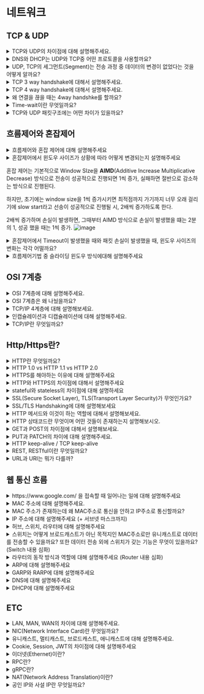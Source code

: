 # 네트워크
## TCP & UDP
<details>
<summary>TCP와 UDP의 차이점에 대해 설명해주세요.</summary>

<hr>

- TCP는 Reciever와 Sender 사이에 연결을 만들고, 연결을 기반으로 데이터를 주고 받는 **연결 지향형 프로토콜** 이고, UDP는 연결 없이 전송하는 **비연결형 프로토콜** 이다.
- TCP는 데이터가 순차적으로 전송, 수신하고 UDP는 비순차적이다.
- TCP는 흐름제어(flow control)과 혼잡제어(congestion control)을 진행하고, UDP는 진행하지 않는다.
- UDP가 비연결형이기에 빠르다 -> 연속성이 중요한 스트리밍에 사용
- TCP는 연결형이어서, 신뢰성이 중요한 서비스에 사용된다.

![image](https://github.com/user-attachments/assets/764bd6de-e1b9-4de7-b8ff-99610a508af6)

<hr>
</details>


<details>
<summary>DNS와 DHCP는 UDP와 TCP중 어떤 프로토콜을 사용할까요?</summary>

<hr>
DNS(Domain Name System)은 UDP를 사용한다.

그 이유는 Sender와 REceiver 사이에 연결을 맺으면 보내고 받는 데이터 크기에 비해, 연결에 드는 비용이 크기 때문이다.

Root DNS같은 경우 모든 것들과 TCP로 연결을 맺게 되면 **부담이 크기 때문에** UDP 방식을 사용한다.
<hr>
</details>


<details>
<summary>UDP, TCP의 세그먼트(Segment)는 전송 과정 중 데이터의 변경이 없었다는 것을 어떻게 알까요?</summary>

<hr>
각각의 Segment는 헤더의 Checksum을 통해 데이터의 변경이 발생했는지 체크를 해준다.

- Sender는 세그먼트의 16-bit로 표현한 Content와 Header 필드 값을 더한 다음 1의 보수를 만들어서 checksum 필드에 추가한다.
- Reiceiver는 반대로 Content와 Header의 필드값을 16-bit로 변환하고, 더한후 1의 보수로 변경한 후,checksum과 동일한지 확인한다. 만약 다르면 세그먼트는 에러가 담겼을 것이라고 판단한다.
- 
<hr>
</details>


<details>
<summary>TCP 3 way handshake에 대해서 설명해주세요.</summary>

<hr>

TCP 3 way Handshake는 TCP 통신에서 **가상회선** 을 만드는 단계이다. 회선을 만드는 과정에서 SYN 패킷과 ACK 패킷을 통해서 회선을 만든다.

1. 클라이언트는 서버에 접속을 요청하는 SYN 패킷을 보낸다 .
클라이언트 -SYN-> 서버
2. 서버는 SYN을 받고, 클라이언트 요청을 수락한다는 ACK, 와 SYN FLAG가 설정된 패킷을 발송하고, 클라이언트가 다시 ACK으로 응답하기를 기다린다.
서버 -ACK, SYN FLAG PKT-> 클라이언트
3. 클라이언트는 서버에게 연결을 맺었다는 ACK을 보내고, 이후 연결이 이루어진다
클라이언트 -ACK-> 서버
![image](https://github.com/user-attachments/assets/5936ddb6-4459-4323-b66d-b6ef231185b8)


<hr>
</details>


<details>
<summary>TCP 4 way handshake에 대해서 설명해주세요.</summary>

<hr>

1. 클라이언트가 연결을 종료하겠다는 FIN 플래그 전송
2. 서버는 ACK을 보내고, 남은 데이터 이어서 전송
3. 서버가 통신이 끝났으면 연결이 종료되었다고 클라이언트에게 FIN 플래그 전송
4. 클라이언트는 확인했다는 메시지 보낸다.
![image](https://github.com/user-attachments/assets/4d9a04be-7e6d-41f6-b7db-b9338c67539e)

<hr>
</details>


<details>
<summary>왜 연결을 끊을 때는 4way handshke를 할까요?</summary>

<hr>

**양쪽 모두 연결을 종료할 준비가 되었음을 확실히 하기 위해서**

if 3 way handshake을 사용한다면 ?
- 클라이언트가 FIN을 보내고 서버가 FIN+ACK을 동시에 보내면 -> 서버가 아직 보낼 데이터가 남아있는 경우, 문제가 발생한다.
- 데이터가 손실될 위험이 있다.


Server가 아직 보낼 데이터가 남아있는데 CLient가 데이터 전송을 마쳤다고 연결을 끊으려고 할 때, 일단 FIn에 대한 ACK만 보내고, 데이터를 모두 전송한 후에 자신도 FIN 메세지를 보낸다. 
<hr>
</details>


<details>
<summary>Time-wait이란 무엇일까요?</summary>

<hr>
4way handshake에서 Server에서 FIN을 전송하기 전에 전송한 패킷이 Routing지연이나 패킷 유실로 인한 재전송 등으로 인해서 FIN보다 늦게 도착하는 상황이 발생하면, 이 패킷을 Drop되고, 데이터는 유실 될 것이다.

이러한 현상에 대비해서 Client는 Server로부터 FIN을 수신하더라도 일정 시간( 디폴트는 240초)동안 세션을 남겨놓고, 잉여 패킷을 기다리는 과정을 거치게 되는데, 이 과정을 Time_WAIT이라고 한다.

<hr>
</details>


<details>
<summary>TCP와 UDP 패킷구조에는 어떤 차이가 있을까요?</summary>

<hr>
UDP는 비연결형 통신이라 출발지와 목적지의 Port 정보, UDP Segment 길이, checksum, data(payload)만을 갖고 있다.

TCP는 연결형 통신, 데이터 전송 순서가 보장되어야 하기 떄문에, 추가 데이터(**sequence number, ACK number, recieve window** )이 들어간다.
<hr>
</details>

## 흐름제어와 혼잡제어
<details>
<summary>흐름제어와 혼잡 제어에 대해 설명해주세요</summary>

<hr>

### 흐름 제어(Flow Control)
데이터의 수신자가 송신자가 보내주는 데이터의 양을 수신자의 **버퍼사이즈**에 오버플로우가 발생하지 않도록 **속도를 조절**하는 방법이다.

전송 속도를 조절하는 방법으로는 상대방에게 응답을 할 때, TCP Header 중 하나인 RWND에 **남은 버퍼 사이즈 정보를 추가해서** 보내주고, 송신자는 해당 데이터를 보고 **in-flight data의 양**(전송 속도)를 조절한다.

### 혼잡 제어(Congestion Control)

**네트워크 내의 패킷 수가 넘치게 증가하는 혼잡 현상을 방지**하는 방법이다.
즉, 네트워크의 혼잡을 피하기 위해서, 송신 측에서 데이터의 전송 속도를 강제로 줄이는 작업니다.

송신자는 congestion window를 통해 시간에 따른 네트워크 혼잡도를 판단해서 Sending Rate을 변경한다.

Sender TCP Window = min(congestion window, recieve Window)
<hr>
</details>

<details>
<summary>혼잡제어에서 윈도우 사이즈가 상황에 따라 어떻게 변경되는지 설명해주세요</summary>

<hr>
혼잡 제어(congestion control)
<hr>
</details>

혼잡 제어는 기본적으로 Window SIze을 **AIMD**(Additive Increase Multiplicative Decrease) 방식으로 전송이 성공적으로 진행되면 1씩 증가, 실패하면 절반으로 감소하는 방식으로 진행된다.

하지만, 초기에는 window size을 1씩 증가시키면 최적점까지 가기까지 너무 오래 걸리기에 slow start라고 선송이 성공적으로 진행될 시, 2배씩 증가하도록 한다.

2배씩 증가하며 손실이 발생하면, 그때부터 AIMD 방식으로 손실이 발생했을 떄는 2분의 1, 성공 했을 때는 1씩 증가.
![image](https://github.com/user-attachments/assets/201679ea-3984-478e-a5a2-8dd4a175152a)

<details>
<summary>혼잡제어에서 Timeout이 발생했을 때와 패킷 손실이 발생했을 때, 윈도우 사이즈의 변화는 각각 어떨까요?</summary>

<hr>
Timeout은 네트워크 상에서 심각한 혼잡이라고 판단해, WIndow Size를 0으로 줄이고, 다시 slow Start하고 exponential하게 증가시킨다.

반면, 패킷 손실의 경우는 AIMD 방식대로 Window Size를 절반으로 줄인다

>Timeout이 발생해, window size을 0으로 줄이고, slow start을 하면 손실이 발생하기까지 window size를 2배 증가시키는 것이 아닌, Timeout이 발생한 지점의 절반 지점까지만 Exponential하게 2배씩 증가한다. 이를 Congestion Avoidance라고 한다.

<hr>
</details>

<details>
<summary>흐름제어기법 중 슬라이딩 윈도우 방식에대해 설명해주세요</summary>

<hr>
네트워크 상태가 안 좋으면, 패킷 유실 가능성이 커지므로 적절한 송신량을 결정해야 하는데, 한번에 데이터를 받을 수 있는 데이터 크기를 window size라고 하고, 네트워크 상황에 따라서 이 윈도우 사이즈를 조절하는 것을 sliding windwon라고 한다.

- 흐름 제어를 위한 프로토콜 중 가장 많이 사용된다.
- stop-and-wait 방식에서는 ACK을 받고 나서 다음 프레임을 전송해야 해서 비효율적인데, **sliding window에서는 송신자가 보낸 프레임에 대한 ACK을 받지 않더라도 위도우 내에 있는 다른 프레임을 전송할 수 있다는 이점이 있다.**
- sliding window는 데이터가 전송되었는지에 대한 ACK이 수신될 때마다 윈도우의 범위를 이동시키기에 슬라이딩 윈도우라고 부른다.
- 수신을 처리하고 프레임을 재전송하는 방법에 따라, Go-Back_N과 Selective Retransmission이 나뉘게 된다.

- GoBackN
  - 윈도우 내에 오류가 발생한 프레임 이후의 패킷은 모두 버리고, 재전송 하는 방식
 
- Selective Retransmission
  - 모든 패킷을 버리는 것이 아닌, 오류가 발생한 프레임만 선택적으로 재전송하는 방식.
<hr>
</details>

## OSI 7계층
<details>

<summary>OSI 7계층에 대해 설명해주세요.</summary>

<hr>

<hr>
</details>

<details>
<summary>OSI 7계층은 왜 나눴을까요?</summary>

<hr>

<hr>
</details>

<details>
<summary>TCP/IP 4계층에 대해 설명해보세요.</summary>

<hr>

<hr>
</details>

<details>
<summary>인캡슐레이션과 디캡슐레이션에 대해 설명해주세요.</summary>

<hr>

<hr>
</details>


<details>
<summary>TCP/IP란 무엇일까요?</summary>

<hr>

<hr>
</details>

## Http/Https란?
<details>
<summary>HTTP란 무엇일까요?</summary>

<hr>

<hr>
</details>

<details>
<summary>HTTP 1.0 vs HTTP 1.1 vs HTTP 2.0</summary>

<hr>

<hr>
</details>


<details>
<summary>HTTPS를 해야하는 이유에 대해 설명해주세요</summary>

<hr>

<hr>
</details>

<details>
<summary>HTTP와 HTTPS의 차이점에 대해서 설명해주세요</summary>

<hr>

<hr>
</details>


<details>
<summary>stateful와 stateless의 차이점에 대해 설명하세요</summary>

<hr>

<hr>
</details>


<details>
<summary>SSL(Secure Socket Layer), TLS(Transport Layer Security)가 무엇인가요?</summary>

<hr>

<hr>
</details>


<details>
<summary>SSL/TLS Handshaking에 대해 설명해보세요</summary>

<hr>

<hr>
</details>


<details>
<summary>HTTP 메서드와 이것이 하는 역할에 대해서 설명해보세요.</summary>

<hr>

<hr>
</details>


<details>
<summary>HTTP 상태코드란 무엇이며 어떤 것들이 존재하는지 설명해보시오.</summary>

<hr>

<hr>
</details>

<details>
<summary>GET과 POST의 차이점에 대해서 설명해보세요.</summary>

<hr>

<hr>
</details>


<details>
<summary>PUT과 PATCH의 차이에 대해 설명해주세요.</summary>

<hr>

<hr>
</details>


<details>
<summary>HTTP keep-alive / TCP keep-alive</summary>

<hr>

<hr>
</details>


<details>
<summary>REST, RESTful이란 무엇일까요?</summary>

<hr>

<hr>
</details>


<details>
<summary>URL과 URI는 뭐가 다를까?</summary>

<hr>

<hr>
</details>

## 웹 통신 흐름

<details>
<summary>https://www.google.com/ 을 접속할 때 일어나는 일에 대해 설명해주세요</summary>

<hr>

<hr>
</details>


<details>
<summary>MAC 주소에 대해 설명해주세요.</summary>

<hr>

<hr>
</details>


<details>
<summary>MAC 주소가 존재하는데 왜 MAC주소로 통신을 안하고 IP주소로 통신할까요?</summary>

<hr>

<hr>
</details>

<details>
<summary>IP 주소에 대해 설명해주세요 (+ 서브넷 마스크까지)</summary>

<hr>

<hr>
</details>

<details>
<summary>허브, 스위치, 라우터에 대해 설명해주세요</summary>

<hr>

<hr>
</details>

<details>
<summary>스위치는 어떻게 브로드캐스트가 아닌 목적지인 MAC주소로만 유니캐스트로 데이터를 전송할 수 있을까요? 또한 데이터 전송 외에 스위치가 갖는 기능은 무엇이 있을까요? (Switch 내용 심화)</summary>

<hr>

<hr>
</details>

<details>
<summary>라우터의 동작 방식과 역할에 대해 설명해주세요 (Router 내용 심화)</summary>

<hr>

<hr>
</details>

<details>
<summary>ARP에 대해 설명해주세요</summary>

<hr>

<hr>
</details>


<details>
<summary>GARP와 RARP에 대해 설명해주세요</summary>

<hr>

<hr>
</details>

<details>
<summary>DNS에 대해 설명해주세요</summary>

<hr>

<hr>
</details>


<details>
<summary>DHCP에 대해 설명해주세요</summary>

<hr>

<hr>
</details>

## ETC

<details>
<summary>LAN, MAN, WAN의 차이에 대해 설명해주세요.</summary>

<hr>

<hr>
</details>

<details>
<summary>NIC(Network Interface Card)란 무엇일까요?</summary>

<hr>

<hr>
</details>

<details>
<summary>유니캐스트, 멀티캐스트, 브로드캐스트, 애니캐스트에 대해 설명해주세요.</summary>

<hr>

<hr>
</details>

<details>
<summary>Cookie, Session, JWT의 차이점에 대해 설명해주세요</summary>

<hr>

<hr>
</details>

<details>
<summary>이더넷(Ethernet)이란?</summary>

<hr>

<hr>
</details>

<details>
<summary>RPC란?</summary>

<hr>

<hr>
</details>

<details>
<summary>gRPC란?</summary>

<hr>

<hr>
</details>

<details>
<summary>NAT(Network Address Translation)이란?</summary>

<hr>

<hr>
</details>

<details>
<summary>공인 IP와 사설 IP란 무엇일까요?</summary>

<hr>

<hr>
</details>
